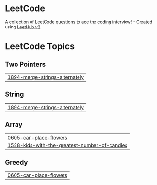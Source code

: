 # LeetCode
A collection of LeetCode questions to ace the coding interview! - Created using [LeetHub v2](https://github.com/arunbhardwaj/LeetHub-2.0)

<!---LeetCode Topics Start-->
# LeetCode Topics
## Two Pointers
|  |
| ------- |
| [1894-merge-strings-alternately](https://github.com/dlxoho/LeetCode/tree/master/1894-merge-strings-alternately) |
## String
|  |
| ------- |
| [1894-merge-strings-alternately](https://github.com/dlxoho/LeetCode/tree/master/1894-merge-strings-alternately) |
## Array
|  |
| ------- |
| [0605-can-place-flowers](https://github.com/dlxoho/LeetCode/tree/master/0605-can-place-flowers) |
| [1528-kids-with-the-greatest-number-of-candies](https://github.com/dlxoho/LeetCode/tree/master/1528-kids-with-the-greatest-number-of-candies) |
## Greedy
|  |
| ------- |
| [0605-can-place-flowers](https://github.com/dlxoho/LeetCode/tree/master/0605-can-place-flowers) |
<!---LeetCode Topics End-->